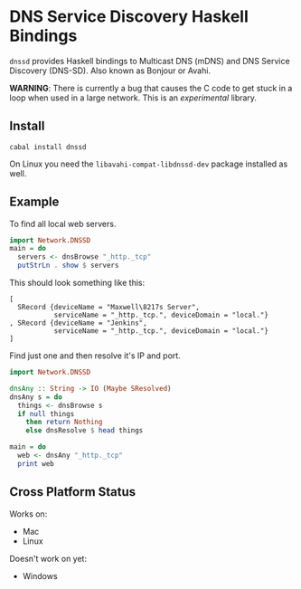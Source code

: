 # DNS Service Discovery Haskell Bindings

`dnssd` provides Haskell bindings to Multicast DNS (mDNS) and DNS
Service Discovery (DNS-SD). Also known as Bonjour or Avahi.

**WARNING**: There is currently a bug that causes the C code to get
stuck in a loop when used in a large network. This is an *experimental* library.

## Install

    cabal install dnssd

On Linux you need the `libavahi-compat-libdnssd-dev` package
installed as well.

## Example

To find all local web servers.

```haskell
import Network.DNSSD
main = do
  servers <- dnsBrowse "_http._tcp"
  putStrLn . show $ servers
```

This should look something like this:

```
[
  SRecord {deviceName = "Maxwell\8217s Server",
           serviceName = "_http._tcp.", deviceDomain = "local."}
, SRecord {deviceName = "Jenkins",
           serviceName = "_http._tcp.", deviceDomain = "local."}
]
```

Find just one and then resolve it's IP and port.

```haskell
import Network.DNSSD

dnsAny :: String -> IO (Maybe SResolved)
dnsAny s = do
  things <- dnsBrowse s
  if null things
    then return Nothing
    else dnsResolve $ head things

main = do
  web <- dnsAny "_http._tcp"
  print web
```

## Cross Platform Status

Works on:

- Mac
- Linux

Doesn't work on yet:

- Windows


